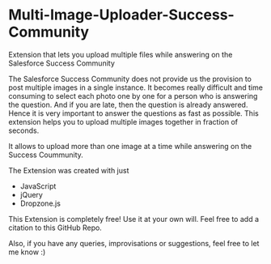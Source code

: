 # Multi-Image-Uploader-Success-Community

Extension that lets you upload multiple files while answering on the Salesforce Success Community

The Salesforce Success Community does not provide us the provision to post multiple images in a single instance. It becomes really difficult and time consuming to select each photo one by one for a person who is answering the question. And if you are late, then the question is already answered. Hence it is very important to answer the questions as fast as possible. This extension helps you to upload multiple images together in fraction of seconds.

It allows to upload more than one image at a time while answering on the Success Coummunity.

The Extension was created with just 
* JavaScript
* jQuery
* Dropzone.js

This Extension is completely free! Use it at your own will. Feel free to add a citation to this GitHub Repo.

Also, if you have any queries, improvisations or suggestions, feel free to let me know :)
